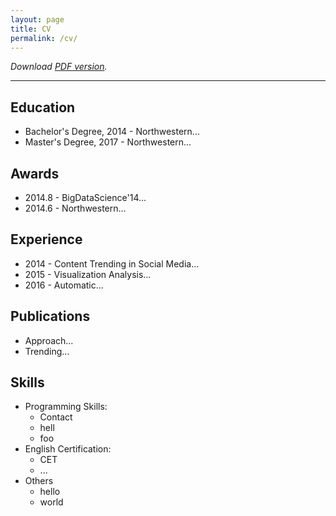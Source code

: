 ```yaml
---
layout: page
title: CV
permalink: /cv/
---
```


*Download [PDF version](/static/cv.pdf).*

- - - - -

## Education
- Bachelor's Degree, 2014 - Northwestern...
- Master's Degree, 2017 - Northwestern...

## Awards
- 2014.8 - BigDataScience'14...
- 2014.6 - Northwestern...

## Experience
- 2014 - Content Trending in Social Media...
- 2015 - Visualization Analysis...
- 2016 - Automatic...

## Publications
- Approach...
- Trending...

## Skills
- Programming Skills:
    - Contact
    - hell
    - foo
- English Certification:
    - CET
    - ...
- Others
    - hello
    - world